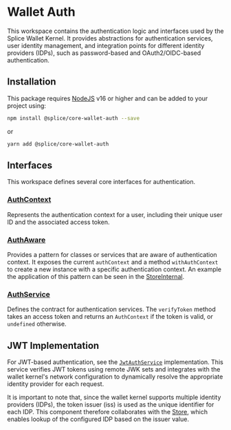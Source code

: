 # Wallet Auth

This workspace contains the authentication logic and interfaces used by the Splice Wallet Kernel.
It provides abstractions for authentication services, user identity management, and integration points for different identity providers (IDPs), such as password-based and OAuth2/OIDC-based authentication.

## Installation

This package requires [NodeJS](https://nodejs.org/) v16 or higher and can be added to your project using:

```sh
npm install @splice/core-wallet-auth --save
```

or

```sh
yarn add @splice/core-wallet-auth
```

## Interfaces

This workspace defines several core interfaces for authentication.

### [AuthContext](./src/AuthService.ts)

Represents the authentication context for a user, including their unique user ID and the associated access token.

### [AuthAware](./src/AuthService.ts)

Provides a pattern for classes or services that are aware of authentication context.
It exposes the current `authContext` and a method `withAuthContext` to create a new instance with a specific authentication context.
An example the application of this pattern can be seen in the [StoreInternal](../wallet-store/src/StoreInternal.ts).

### [AuthService](./src/AuthService.ts)

Defines the contract for authentication services.
The `verifyToken` method takes an access token and returns an `AuthContext` if the token is valid, or `undefined` otherwise.

## JWT Implementation

For JWT-based authentication, see the [`JwtAuthService`](../clients/remote/src/auth/JwtAuthService.ts) implementation.
This service verifies JWT tokens using remote JWK sets and integrates with the wallet kernel's network configuration to dynamically resolve the appropriate identity provider for each request.

It is important to note that, since the wallet kernel supports multiple identity providers (IDPs), the token issuer (iss) is used as the unique identifier for each IDP.
This component therefore collaborates with the [Store](../wallet-store/src/Store.ts), which enables lookup of the configured IDP based on the issuer value.
